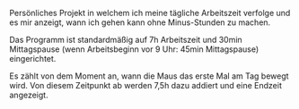 Persönliches Projekt in welchem ich meine tägliche Arbeitszeit verfolge und es mir anzeigt, wann ich gehen kann ohne Minus-Stunden zu machen.

Das Programm ist standardmäßig auf 7h Arbeitszeit und 30min Mittagspause (wenn Arbeitsbeginn vor 9 Uhr: 45min Mittagspause) eingerichtet.

Es zählt von dem Moment an, wann die Maus das erste Mal am Tag bewegt wird. Von diesem Zeitpunkt ab werden 7,5h dazu addiert und eine Endzeit angezeigt.
